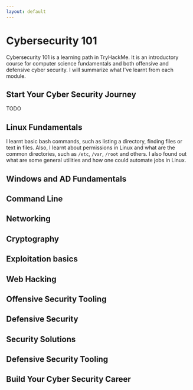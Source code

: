 ```yaml
---
layout: default
---
```


# Cybersecurity 101

Cybersecurity 101 is a learning path in TryHackMe. It is an introductory course for computer science fundamentals and both offensive and defensive cyber security. I will summarize what I've learnt from each module.

## Start Your Cyber Security Journey

TODO

## Linux Fundamentals

I learnt basic bash commands, such as listing a directory, finding files or text in files. Also, I learnt about permissions in Linux and what are the common directories, such as `/etc`, `/var`, `/root` and others. I also found out what are some general utilities and how one could automate jobs in Linux.

## Windows and AD Fundamentals

## Command Line

## Networking

## Cryptography

## Exploitation basics

## Web Hacking

## Offensive Security Tooling

## Defensive Security

## Security Solutions

## Defensive Security Tooling

## Build Your Cyber Security Career
